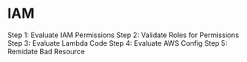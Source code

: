 # IAM

Step 1: Evaluate IAM Permissions
Step 2: Validate Roles for Permissions
Step 3: Evaluate Lambda Code
Step 4: Evaluate AWS Config
Step 5: Remidate Bad Resource
